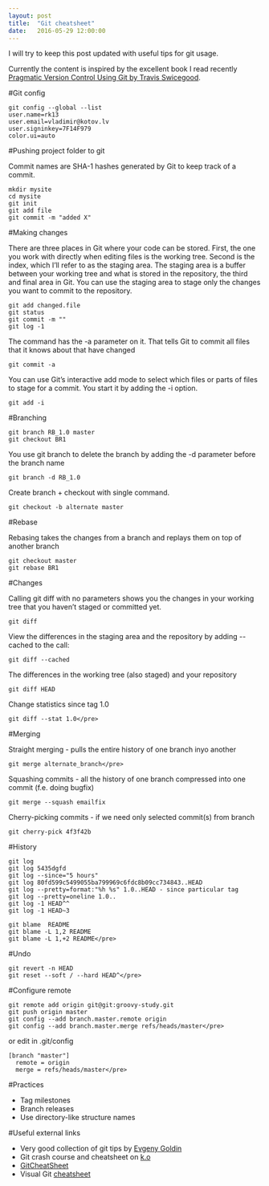 ```yaml
---
layout: post
title:  "Git cheatsheet"
date:   2016-05-29 12:00:00
---
```


I will try to keep this post updated with useful tips for git usage. 

Currently the content is inspired by the excellent book I read recently [Pragmatic Version Control Using Git by Travis Swicegood](http://pragprog.com/titles/tsgit/pragmatic-version-control-using-git).

#Git config

```
git config --global --list
user.name=rk13
user.email=vladimir@kotov.lv
user.signinkey=7F14F979
color.ui=auto
```

#Pushing project folder to git

Commit names are SHA-1 hashes generated by Git to keep track of a commit.

```
mkdir mysite
cd mysite
git init
git add file
git commit -m "added X"
```

#Making changes

There are three places in Git where your code can be stored. First,  the one you work with directly when editing files is the working tree.  Second is the index, which I’ll refer to as the staging area. The  staging area is a buffer between your working tree and what is stored in  the repository, the third and final area in Git. You can use the  staging area to stage only the changes you want to commit to the  repository.

```
git add changed.file
git status
git commit -m ""
git log -1
```

The command has the -a parameter on it. That tells Git to commit all files that it knows about that have changed

```
git commit -a
```

You can use Git’s interactive add mode to select which files or parts  of files to stage for a commit. You start it by adding the -i option.

```
git add -i
```

#Branching

```
git branch RB_1.0 master
git checkout BR1
```

You use git branch to delete the branch by adding the -d parameter before the branch name

```
git branch -d RB_1.0
```

Create branch + checkout with single command.

```
git checkout -b alternate master
```

#Rebase

Rebasing takes the changes from a branch and replays them on top of another branch

```
git checkout master
git rebase BR1
```

#Changes

Calling git diff with no parameters shows you the changes in your working tree that you haven’t staged or committed yet.

```
git diff
```

View the differences in the staging area and the repository by adding --cached to the call:

```
git diff --cached
```

The differences in the working tree (also staged) and your repository

```
git diff HEAD
```

Change statistics since tag 1.0
```
git diff --stat 1.0</pre>
```

#Merging

Straight merging - pulls the entire history of one branch inyo another

```
git merge alternate_branch</pre>
```

Squashing commits - all the history of one branch compressed into one commit (f.e. doing bugfix)

```
git merge --squash emailfix
```

Cherry-picking commits - if we need only selected commit(s) from branch

```
git cherry-pick 4f3f42b
```

#History

```
git log
git log 5435dgfd
git log --since="5 hours"
git log 80fd599c5499055ba799969c6fdc8b09cc734843..HEAD
git log --pretty=format:"%h %s" 1.0..HEAD - since particular tag
git log --pretty=oneline 1.0..
git log -1 HEAD^^
git log -1 HEAD~3
```

```
git blame  README
git blame -L 1,2 README
git blame -L 1,+2 README</pre>
```

#Undo

```
git revert -n HEAD
git reset --soft / --hard HEAD^</pre>
```

#Configure remote

```
git remote add origin git@git:groovy-study.git
git push origin master
git config --add branch.master.remote origin
git config --add branch.master.merge refs/heads/master</pre>
```

or edit in .git/config

```
[branch "master"]
  remote = origin
  merge = refs/heads/master</pre>
```
#Practices
* Tag milestones
* Branch releases
* Use directory-like structure names

#Useful external links

* Very good collection of git tips by [Evgeny Goldin](http://evgeny-goldin.com/wiki/Git)
* Git crash course and cheatsheet on [k.o](https://git.wiki.kernel.org/index.php/GitSvnCrashCourse)  
* [GitCheatSheet](https://git.wiki.kernel.org/index.php/GitCheatSheet)
* Visual Git [cheatsheet](http://ndpsoftware.com/git-cheatsheet.html#loc=index)

